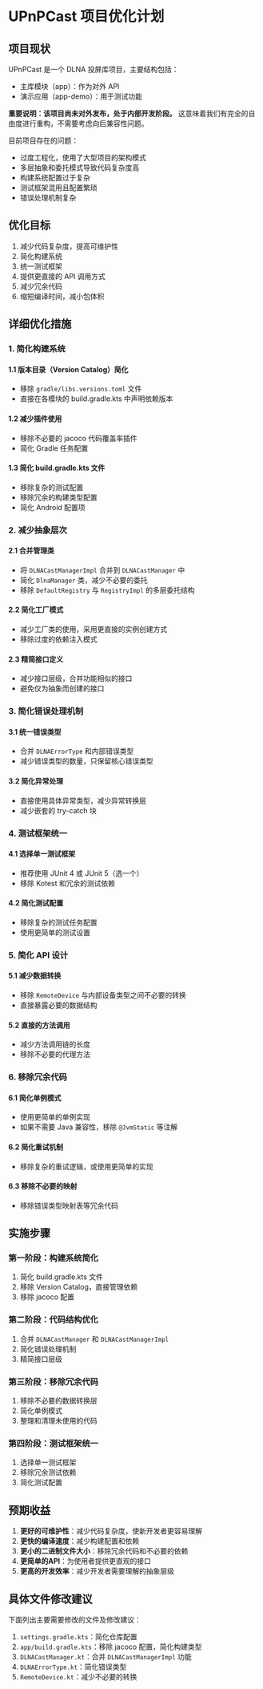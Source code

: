 # UPnPCast 项目优化计划

## 项目现状

UPnPCast 是一个 DLNA 投屏库项目，主要结构包括：
- 主库模块（app）：作为对外 API
- 演示应用（app-demo）：用于测试功能

**重要说明：该项目尚未对外发布，处于内部开发阶段。** 这意味着我们有完全的自由度进行重构，不需要考虑向后兼容性问题。

目前项目存在的问题：
- 过度工程化，使用了大型项目的架构模式
- 多层抽象和委托模式导致代码复杂度高
- 构建系统配置过于复杂
- 测试框架混用且配置繁琐
- 错误处理机制复杂

## 优化目标

1. 减少代码复杂度，提高可维护性
2. 简化构建系统
3. 统一测试框架
4. 提供更直接的 API 调用方式
5. 减少冗余代码
6. 缩短编译时间，减小包体积

## 详细优化措施

### 1. 简化构建系统

#### 1.1 版本目录（Version Catalog）简化
- 移除 `gradle/libs.versions.toml` 文件
- 直接在各模块的 build.gradle.kts 中声明依赖版本

#### 1.2 减少插件使用
- 移除不必要的 jacoco 代码覆盖率插件
- 简化 Gradle 任务配置

#### 1.3 简化 build.gradle.kts 文件
- 移除复杂的测试配置
- 移除冗余的构建类型配置
- 简化 Android 配置项

### 2. 减少抽象层次

#### 2.1 合并管理类
- 将 `DLNACastManagerImpl` 合并到 `DLNACastManager` 中
- 简化 `DlnaManager` 类，减少不必要的委托
- 移除 `DefaultRegistry` 与 `RegistryImpl` 的多层委托结构

#### 2.2 简化工厂模式
- 减少工厂类的使用，采用更直接的实例创建方式
- 移除过度的依赖注入模式

#### 2.3 精简接口定义
- 减少接口层级，合并功能相似的接口
- 避免仅为抽象而创建的接口

### 3. 简化错误处理机制

#### 3.1 统一错误类型
- 合并 `DLNAErrorType` 和内部错误类型
- 减少错误类型的数量，只保留核心错误类型

#### 3.2 简化异常处理
- 直接使用具体异常类型，减少异常转换层
- 减少嵌套的 try-catch 块

### 4. 测试框架统一

#### 4.1 选择单一测试框架
- 推荐使用 JUnit 4 或 JUnit 5（选一个）
- 移除 Kotest 和冗余的测试依赖

#### 4.2 简化测试配置
- 移除复杂的测试任务配置
- 使用更简单的测试设置

### 5. 简化 API 设计

#### 5.1 减少数据转换
- 移除 `RemoteDevice` 与内部设备类型之间不必要的转换
- 直接暴露必要的数据结构

#### 5.2 直接的方法调用
- 减少方法调用链的长度
- 移除不必要的代理方法

### 6. 移除冗余代码

#### 6.1 简化单例模式
- 使用更简单的单例实现
- 如果不需要 Java 兼容性，移除 `@JvmStatic` 等注解

#### 6.2 简化重试机制
- 移除复杂的重试逻辑，或使用更简单的实现

#### 6.3 移除不必要的映射
- 移除错误类型映射表等冗余代码

## 实施步骤

### 第一阶段：构建系统简化
1. 简化 build.gradle.kts 文件
2. 移除 Version Catalog，直接管理依赖
3. 移除 jacoco 配置

### 第二阶段：代码结构优化
1. 合并 `DLNACastManager` 和 `DLNACastManagerImpl`
2. 简化错误处理机制
3. 精简接口层级

### 第三阶段：移除冗余代码
1. 移除不必要的数据转换层
2. 简化单例模式
3. 整理和清理未使用的代码

### 第四阶段：测试框架统一
1. 选择单一测试框架
2. 移除冗余测试依赖
3. 简化测试配置

## 预期收益

1. **更好的可维护性**：减少代码复杂度，使新开发者更容易理解
2. **更快的编译速度**：减少构建配置和依赖
3. **更小的二进制文件大小**：移除冗余代码和不必要的依赖
4. **更简单的API**：为使用者提供更直观的接口
5. **更高的开发效率**：减少开发者需要理解的抽象层级

## 具体文件修改建议

下面列出主要需要修改的文件及修改建议：

1. `settings.gradle.kts`：简化仓库配置
2. `app/build.gradle.kts`：移除 jacoco 配置，简化构建类型
3. `DLNACastManager.kt`：合并 `DLNACastManagerImpl` 功能
4. `DLNAErrorType.kt`：简化错误类型
5. `RemoteDevice.kt`：减少不必要的转换 